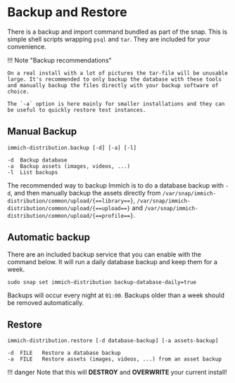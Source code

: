 # Backup and Restore

There is a backup and import command bundled as part of the snap. This is simple shell scripts wrapping `psql` and `tar`. They are included for your convenience.

!!! Note "Backup recommendations"

    On a real install with a lot of pictures the tar-file will be unusable large. It's recommended to only backup the database with these tools and manually backup the files directly with your backup software of choice.

    The `-a` option is here mainly for smaller installations and they can be useful to quickly restore test instances.

## Manual Backup

```
immich-distribution.backup [-d] [-a] [-l]

-d	Backup database
-a	Backup assets (images, videos, ...)
-l  List backups
```

The recommended way to backup Immich is to do a database backup with `-d`, and then manually backup the assets directly from `/var/snap/immich-distribution/common/upload/{==library==}`, `/var/snap/immich-distribution/common/upload/{==upload==}` and `/var/snap/immich-distribution/common/upload/{==profile==}`.

## Automatic backup

There are an included backup service that you can enable with the command below. It will run a daily database backup and keep them for a week.

```
sudo snap set immich-distribution backup-database-daily=true
```

Backups will occur every night at `01:00`. Backups older than a week should be removed automatically.

## Restore

```
immich-distribution.restore [-d database-backup] [-a assets-backup]

-d	FILE   Restore a database backup
-a	FILE   Restore assets (images, videos, ...) from an asset backup
```

!!! danger
    Note that this will **DESTROY** and **OVERWRITE** your current install!
